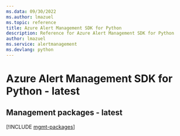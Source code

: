 ```yaml
---
ms.data: 09/30/2022
ms.author: lmazuel
ms.topic: reference
title: Azure Alert Management SDK for Python
description: Reference for Azure Alert Management SDK for Python
author: lmazuel
ms.service: alertmanagement
ms.devlang: python
---
```

# Azure Alert Management SDK for Python - latest

## Management packages - latest
[!INCLUDE [mgmt-packages](alert-management-mgmt-index.md)]